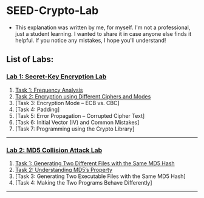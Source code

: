 # SEED-Crypto-Lab

- This explanation was written by me, for myself. I'm not a professional, just a student learning. I wanted to share it in case anyone else finds it helpful. If you notice any mistakes, I hope you'll understand!

## List of Labs:

### [Lab 1: Secret-Key Encryption Lab](lab1)
1. [Task 1: Frequency Analysis](/lab1/lab1-task1.md)
2. [Task 2: Encryption using Different Ciphers and Modes](/lab1/lab1-task2.md)
3. [Task 3: Encryption Mode – ECB vs. CBC]
4. [Task 4: Padding]
5. [Task 5: Error Propagation – Corrupted Cipher Text]
6. [Task 6: Initial Vector (IV) and Common Mistakes]
7. [Task 7: Programming using the Crypto Library]

---
### [Lab 2: MD5 Collision Attack Lab](lab2)
1. [Task 1: Generating Two Different Files with the Same MD5 Hash](/lab2/lab2-task1.md)
2. [Task 2: Understanding MD5’s Property](/lab2/lab2-task2.md)
3. [Task 3: Generating Two Executable Files with the Same MD5 Hash]
4. [Task 4: Making the Two Programs Behave Differently]

---
